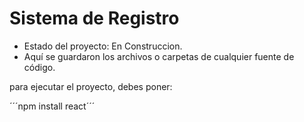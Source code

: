 <h1> Sistema de Registro</h1>

- Estado del proyecto: En Construccion.
- Aquí se guardaron los archivos o carpetas de cualquier fuente de código.

para ejecutar el proyecto, debes poner:

´´´npm install react´´´
